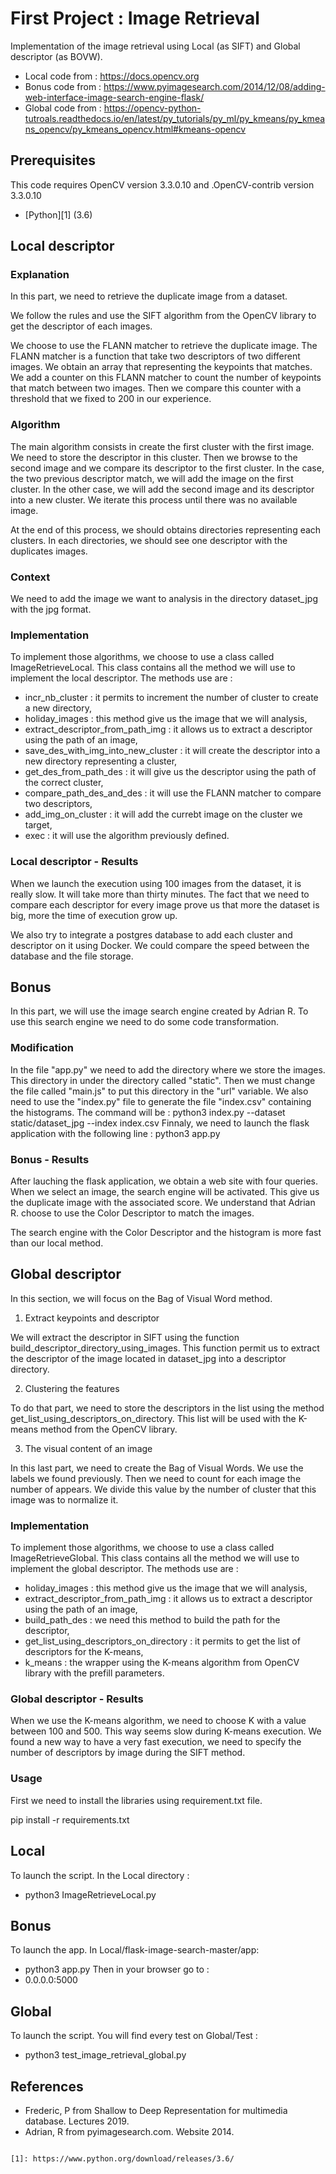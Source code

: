 # First Project : Image Retrieval 

Implementation of the image retrieval using Local (as SIFT) and Global descriptor (as BOVW).

* Local code from :  https://docs.opencv.org
* Bonus code from : https://www.pyimagesearch.com/2014/12/08/adding-web-interface-image-search-engine-flask/
* Global code from : https://opencv-python-tutroals.readthedocs.io/en/latest/py_tutorials/py_ml/py_kmeans/py_kmeans_opencv/py_kmeans_opencv.html#kmeans-opencv 

## Prerequisites 
This code requires OpenCV version 3.3.0.10 and .OpenCV-contrib version 3.3.0.10
- [Python][1] (3.6)

## Local descriptor

### Explanation
In this part, we need to retrieve the duplicate image from a dataset.

We follow the rules and use the SIFT algorithm from the OpenCV library to get the descriptor of each images.

We choose to use the FLANN matcher to retrieve the duplicate image.
The FLANN matcher is a function that take two descriptors of two different images.
We obtain an array that representing the keypoints that matches.
We add a counter on this FLANN matcher to count the number of keypoints that match between two images. Then we compare this counter with a threshold that we fixed to 200 in our experience.

### Algorithm
The main algorithm consists in create the first cluster with the first image.
We need to store the descriptor in this cluster.
Then we browse to the second image and we compare its descriptor to the first cluster.
In the case, the two previous descriptor match, we will add the image on the first cluster.
In the other case, we will add the second image and its descriptor into a new cluster.
We iterate this process until there was no available image.

At the end of this process, we should obtains directories representing each clusters.
In each directories, we should see one descriptor with the duplicates images.

### Context
We need to add the image we want to analysis in the directory dataset_jpg with the jpg format.

### Implementation
To implement those algorithms, we choose to use a class called ImageRetrieveLocal.
This class contains all the method we will use to implement the local descriptor.
The methods use are :
- incr_nb_cluster : it permits to increment the number of cluster to create a new directory,
- holiday_images : this method give us the image that we will analysis,
- extract_descriptor_from_path_img : it allows us to extract a descriptor using the path of an image,
- save_des_with_img_into_new_cluster : it will create the descriptor into a new directory representing a cluster,
- get_des_from_path_des : it will give us the descriptor using the path of the correct cluster,
- compare_path_des_and_des : it will use the FLANN matcher to compare two descriptors,
- add_img_on_cluster : it will add the currebt image on the cluster we target,
- exec : it will use the algorithm previously defined.

### Local descriptor - Results
When we launch the execution using 100 images from the dataset, it is really slow.
It will take more than thirty minutes.
The fact that we need to compare each descriptor for every image prove us that more the dataset is big,
more the time of execution grow up.

We also try to integrate a postgres database to add each cluster and descriptor on it using Docker.
We could compare the speed between the database and the file storage.


## Bonus
In this part, we will use the image search engine created by Adrian R.
To use this search engine we need to do some code transformation.

### Modification
In the file "app.py" we need to add the directory where we store the images.
This directory in under the directory called "static".
Then we must change the file called "main.js" to put this directory in the "url" variable.
We also need to use the "index.py" file to generate the file "index.csv" containing the histograms.
The command will be :
python3 index.py --dataset static/dataset_jpg --index index.csv
Finnaly, we need to launch the flask application with the following line :
python3 app.py

### Bonus - Results
After lauching the flask application, we obtain a web site with four queries.
When we select an image, the search engine will be activated.
This give us the duplicate image with the associated score.
We understand that Adrian R. choose to use the Color Descriptor to match the images.

The search engine with the Color Descriptor and the histogram is more fast than our local method.


## Global descriptor

In this section, we will focus on the Bag of Visual Word method.

1) Extract keypoints and descriptor

We will extract the descriptor in SIFT using the function build_descriptor_directory_using_images.
This function permit us to extract the descriptor of the image located in dataset_jpg into a descriptor directory.

2) Clustering the features

To do that part, we need to store the descriptors in the list using the method get_list_using_descriptors_on_directory.
This list will be used with the K-means method from the OpenCV library.

3) The visual content of an image

In this last part, we need to create the Bag of Visual Words. We use the labels we found previously.
Then we need to count for each image the number of appears.
We divide this value by the number of cluster that this image was to normalize it.

### Implementation
To implement those algorithms, we choose to use a class called ImageRetrieveGlobal.
This class contains all the method we will use to implement the global descriptor.
The methods use are :
- holiday_images : this method give us the image that we will analysis,
- extract_descriptor_from_path_img : it allows us to extract a descriptor using the path of an image,
- build_path_des : we need this method to build the path for the descriptor,
- get_list_using_descriptors_on_directory : it permits to get the list of descriptors for the K-means,
- k_means : the wrapper using the K-means algorithm from OpenCV library with the prefill parameters.


### Global descriptor - Results

When we use the K-means algorithm, we need to choose K with a value between 100 and 500.
This way seems slow during K-means execution.
We found a new way to have a very fast execution, we need to specify the number of descriptors by image during the SIFT method.


### Usage

First we need to install the libraries using requirement.txt file.

pip install -r requirements.txt

## Local
To launch the script.
In the Local directory :
* python3 ImageRetrieveLocal.py

## Bonus
To launch the app.
In Local/flask-image-search-master/app:
* python3 app.py
Then in your browser go to :
* 0.0.0.0:5000

## Global

To launch the script.
You will find every test on Global/Test :
* python3 test_image_retrieval_global.py

## References
- Frederic, P from Shallow to Deep Representation for multimedia database. Lectures 2019.
- Adrian, R from pyimagesearch.com. Website 2014.

``` 

[1]: https://www.python.org/download/releases/3.6/
